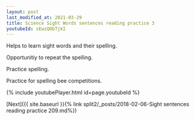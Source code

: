 ```yaml
---
layout: post
last_modified_at: 2021-03-29
title: Science Sight Words sentences reading practice 3
youtubeId: sEwzQObTjkI
---
```

 
 
Helps to learn sight words and their spelling.

Opportunitiy to repeat the spelling. 

Practice spelling. 
 
Practice for spelling bee competitions. 
 
{% include youtubePlayer.html id=page.youtubeId %}
 
 

[Next]({{ site.baseurl }}{% link  split2/_posts/2018-02-06-Sight sentences reading practice 209.md%})
 
